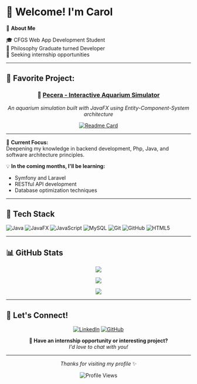 # 👋 Welcome! I'm Carol

💫 **About Me**

🎓 CFGS Web App Development Student  
🤔 Philosophy Graduate turned Developer  
🎯 Seeking internship opportunities

---

## 🌟 **Favorite Project:**

<div align="center">

### 🐠 [Pecera - Interactive Aquarium Simulator](https://github.com/Akashae98/pecera)

*An aquarium simulation built with JavaFX using Entity-Component-System architecture*

[![Readme Card](https://github-readme-stats.vercel.app/api/pin/?username=Akashae98&repo=pecera&theme=vue&hide_border=false)](https://github.com/Akashae98/pecera)

</div>

---

🌱 **Current Focus:**  
Deepening my knowledge in backend development, Php, Java, and software architecture principles.

💡 **In the coming months, I'll be learning:**
- Symfony and Laravel
- RESTful API development
- Database optimization techniques

---

## 🚀 Tech Stack

![Java](https://img.shields.io/badge/java-%23ED8B00.svg?style=for-the-badge&logo=openjdk&logoColor=white) 
![JavaFX](https://img.shields.io/badge/javafx-%23FF0000.svg?style=for-the-badge&logo=javafx&logoColor=white) 
![JavaScript](https://img.shields.io/badge/javascript-%23323330.svg?style=for-the-badge&logo=javascript&logoColor=%23F7DF1E) 
![MySQL](https://img.shields.io/badge/mysql-4479A1.svg?style=for-the-badge&logo=mysql&logoColor=white) 
![Git](https://img.shields.io/badge/git-%23F05033.svg?style=for-the-badge&logo=git&logoColor=white) 
![GitHub](https://img.shields.io/badge/github-%23121011.svg?style=for-the-badge&logo=github&logoColor=white) 
![HTML5](https://img.shields.io/badge/html5-%23E34F26.svg?style=for-the-badge&logo=html5&logoColor=white) 

---

## 📊 GitHub Stats

<div align="center">

![](https://github-readme-stats.vercel.app/api?username=Akashae98&theme=vue&hide_border=false&include_all_commits=false&count_private=false)

![](https://github-readme-streak-stats.herokuapp.com/?user=Akashae98&theme=vue&hide_border=false)

![](https://github-readme-stats.vercel.app/api/top-langs/?username=Akashae98&theme=vue&hide_border=false&include_all_commits=false&count_private=false&layout=compact)

</div>

---

## 🤝 Let's Connect!

<div align="center">

[![LinkedIn](https://img.shields.io/badge/LinkedIn-0077B5?style=for-the-badge&logo=linkedin&logoColor=white)](https://linkedin.com/in/carolina-vilar-rodenas-)
[![GitHub](https://img.shields.io/badge/GitHub-181717?style=for-the-badge&logo=github&logoColor=white)](https://github.com/Akashae98)

**💌 Have an internship opportunity or interesting project?**  
*I'd love to chat with you!*

</div>

---

<div align="center">

*Thanks for visiting my profile* ✨

![Profile Views](https://komarev.com/ghpvc/?username=Akashae98&color=blueviolet&style=for-the-badge)

</div>
